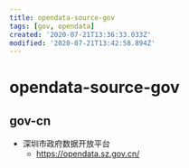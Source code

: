 ```yaml
---
title: opendata-source-gov
tags: [gov, opendata]
created: '2020-07-21T13:36:33.033Z'
modified: '2020-07-21T13:42:58.894Z'
---
```


# opendata-source-gov

## gov-cn
- 深圳市政府数据开放平台
  - https://opendata.sz.gov.cn/


